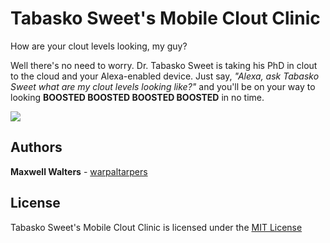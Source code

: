 # Tabasko Sweet's Mobile Clout Clinic

How are your clout levels looking, my guy?  

Well there's no need to worry. Dr. Tabasko Sweet is taking his PhD in clout to the cloud and your Alexa-enabled device. Just say, *"Alexa, ask Tabasko Sweet what are my clout levels looking like?"* and you'll be on your way to looking **BOOSTED BOOSTED BOOSTED BOOSTED** in no time.

![](https://media.giphy.com/media/443fSTrwTH82yABU41/giphy.gif)

## Authors
**Maxwell Walters** - [warpaltarpers](github.com/warpaltarpers)

## License
Tabasko Sweet's Mobile Clout Clinic is licensed under the [MIT License](https://github.com/warpaltarpers/alexa-skill-tabaskosweet/blob/master/LICENSE)

